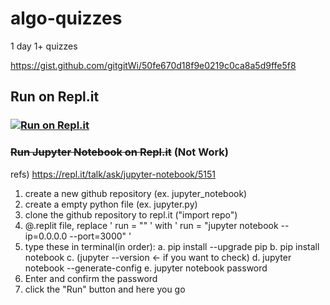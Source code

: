 # algo-quizzes

1 day 1+ quizzes

https://gist.github.com/gitgitWi/50fe670d18f9e0219c0ca8a5d9ffe5f8

<div>
<script src="https://gist.github.com/gitgitWi/50fe670d18f9e0219c0ca8a5d9ffe5f8.js"></script>
</div>

## Run on Repl.it

### [![Run on Repl.it](https://repl.it/badge/github/gitgitWi/algo-quizzes)](https://repl.it/github/gitgitWi/algo-quizzes)


### ~~Run Jupyter Notebook on Repl.it~~ (Not Work)

refs) https://repl.it/talk/ask/jupyter-notebook/5151

1. create a new github repository (ex. jupyter_notebook)
2. create a empty python file (ex. jupyter.py)
3. clone the github repository to repl.it ("import repo")
4. @.replit file, replace ' run = "" ' with ' run = "jupyter notebook --ip=0.0.0.0 --port=3000" '
5. type these in terminal(in order):
	a. pip install --upgrade pip
	b. pip install notebook
	c. (jupyter --version ← if you want to check)
	d. jupyter notebook --generate-config
	e. jupyter notebook password
6. Enter and confirm the password
7. click the "Run" button and here you go
